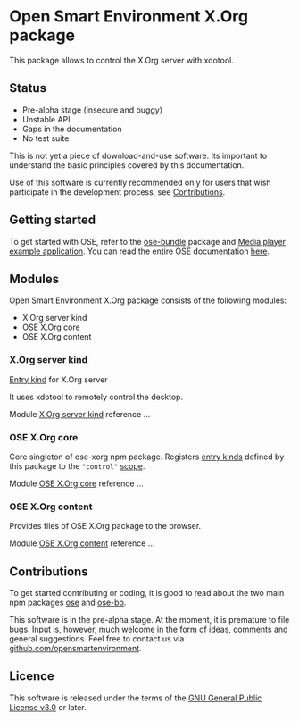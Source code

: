 # Open Smart Environment X.Org package

This package allows to control the X.Org server with xdotool.

## Status
- Pre-alpha stage (insecure and buggy)
- Unstable API
- Gaps in the documentation
- No test suite

This is not yet a piece of download-and-use software. Its important
to understand the basic principles covered by this documentation.

Use of this software is currently recommended only for users that
wish participate in the development process, see
[Contributions](#contributions).

## Getting started
To get started with OSE, refer to the [ose-bundle](http://opensmartenvironment.github.io/doc/modules/bundle.html) package and
[Media player example application](http://opensmartenvironment.github.io/doc/modules/bundle.media.html). You can read the entire OSE
documentation [here]( http://opensmartenvironment.github.io/doc).

## Modules
Open Smart Environment X.Org package consists of the following modules:
- X.Org server kind
- OSE X.Org core
- OSE X.Org content

### X.Org server kind
[Entry kind](http://opensmartenvironment.github.io/doc/classes/ose.lib.kind.html) for X.Org server

It uses xdotool to remotely control the desktop.

Module [X.Org server kind](http://opensmartenvironment.github.io/doc/classes/xorg.lib.xorg.html) reference ... 

### OSE X.Org core
Core singleton of ose-xorg npm package. Registers [entry kinds](http://opensmartenvironment.github.io/doc/classes/ose.lib.kind.html)
defined by this package to the `"control"` [scope](http://opensmartenvironment.github.io/doc/classes/ose.lib.scope.html).

Module [OSE X.Org core](http://opensmartenvironment.github.io/doc/classes/xorg.lib.html) reference ... 

### OSE X.Org content
Provides files of OSE X.Org package to the browser.

Module [OSE X.Org content](http://opensmartenvironment.github.io/doc/classes/xorg.content.html) reference ... 

## <a name="contributions"></a>Contributions
To get started contributing or coding, it is good to read about the
two main npm packages [ose](http://opensmartenvironment.github.io/doc/modules/ose.html) and [ose-bb](http://opensmartenvironment.github.io/doc/modules/bb.html).

This software is in the pre-alpha stage. At the moment, it is
premature to file bugs. Input is, however, much welcome in the form
of ideas, comments and general suggestions.  Feel free to contact
us via
[github.com/opensmartenvironment](https://github.com/opensmartenvironment).

## Licence
This software is released under the terms of the [GNU General
Public License v3.0](http://www.gnu.org/copyleft/gpl.html) or
later.
